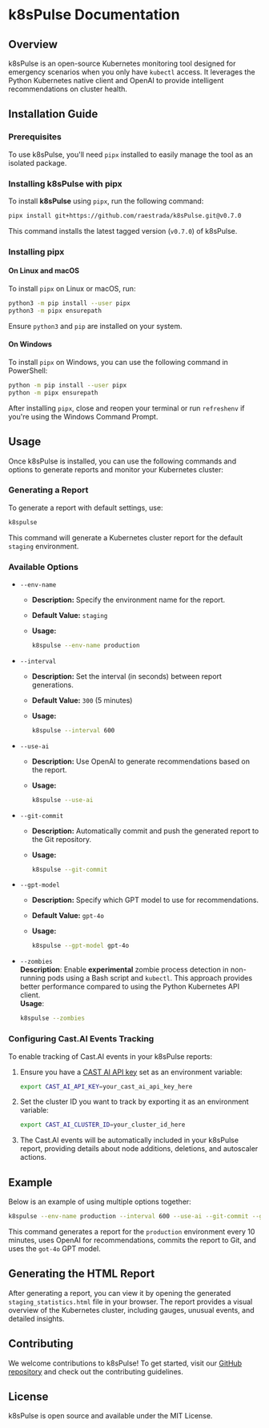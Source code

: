 # k8sPulse Documentation

## Overview

k8sPulse is an open-source Kubernetes monitoring tool designed for emergency scenarios when you only have `kubectl` access. It leverages the Python Kubernetes native client and OpenAI to provide intelligent recommendations on cluster health.

## Installation Guide

### Prerequisites

To use k8sPulse, you'll need `pipx` installed to easily manage the tool as an isolated package.

### Installing k8sPulse with pipx

To install **k8sPulse** using `pipx`, run the following command:

```sh
pipx install git+https://github.com/raestrada/k8sPulse.git@v0.7.0
```

This command installs the latest tagged version (`v0.7.0`) of k8sPulse.

### Installing pipx

#### On Linux and macOS

To install `pipx` on Linux or macOS, run:

```sh
python3 -m pip install --user pipx
python3 -m pipx ensurepath
```

Ensure `python3` and `pip` are installed on your system.

#### On Windows

To install `pipx` on Windows, you can use the following command in PowerShell:

```sh
python -m pip install --user pipx
python -m pipx ensurepath
```

After installing `pipx`, close and reopen your terminal or run `refreshenv` if you're using the Windows Command Prompt.

## Usage

Once k8sPulse is installed, you can use the following commands and options to generate reports and monitor your Kubernetes cluster:

### Generating a Report

To generate a report with default settings, use:

```sh
k8spulse
```

This command will generate a Kubernetes cluster report for the default `staging` environment.

### Available Options

- `--env-name`
  - **Description:** Specify the environment name for the report.
  - **Default Value:** `staging`
  - **Usage:**
  
    ```sh
    k8spulse --env-name production
    ```

- `--interval`
  - **Description:** Set the interval (in seconds) between report generations.
  - **Default Value:** `300` (5 minutes)
  - **Usage:**
  
    ```sh
    k8spulse --interval 600
    ```

- `--use-ai`
  - **Description:** Use OpenAI to generate recommendations based on the report.
  - **Usage:**
  
    ```sh
    k8spulse --use-ai
    ```

- `--git-commit`
  - **Description:** Automatically commit and push the generated report to the Git repository.
  - **Usage:**
  
    ```sh
    k8spulse --git-commit
    ```

- `--gpt-model`
  - **Description:** Specify which GPT model to use for recommendations.
  - **Default Value:** `gpt-4o`
  - **Usage:**
  
    ```sh
    k8spulse --gpt-model gpt-4o
    ```

- `--zombies`  
  **Description**: Enable **experimental** zombie process detection in non-running pods using a Bash script and `kubectl`. This approach provides better performance compared to using the Python Kubernetes API client.  
  **Usage**:
  
  ```sh
  k8spulse --zombies
  ```
### Configuring Cast.AI Events Tracking

To enable tracking of Cast.AI events in your k8sPulse reports:

1. Ensure you have a [CAST AI API key](https://console.cast.ai/) set as an environment variable:
   
   ```sh
   export CAST_AI_API_KEY=your_cast_ai_api_key_here
   ```

2. Set the cluster ID you want to track by exporting it as an environment variable:
   
   ```sh
   export CAST_AI_CLUSTER_ID=your_cluster_id_here
   ```

3. The Cast.AI events will be automatically included in your k8sPulse report, providing details about node additions, deletions, and autoscaler actions.

## Example

Below is an example of using multiple options together:

```sh
k8spulse --env-name production --interval 600 --use-ai --git-commit --gpt-model got-4o
```

This command generates a report for the `production` environment every 10 minutes, uses OpenAI for recommendations, commits the report to Git, and uses the `got-4o` GPT model.

## Generating the HTML Report

After generating a report, you can view it by opening the generated `staging_statistics.html` file in your browser. The report provides a visual overview of the Kubernetes cluster, including gauges, unusual events, and detailed insights.

## Contributing

We welcome contributions to k8sPulse! To get started, visit our [GitHub repository](https://github.com/raestrada/k8sPulse) and check out the contributing guidelines.

## License

k8sPulse is open source and available under the MIT License.

